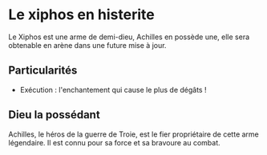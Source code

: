 # Le xiphos en histerite

Le Xiphos est une arme de demi-dieu, Achilles en possède une, elle sera obtenable en arène dans une future mise à jour.

## Particularités

- Exécution : l'enchantement qui cause le plus de dégâts !

## Dieu la possédant

Achilles, le héros de la guerre de Troie, est le fier propriétaire de cette arme légendaire. Il est connu pour sa force et sa bravoure au combat.
